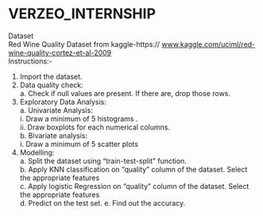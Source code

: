 # VERZEO_INTERNSHIP
Dataset <br/>
Red Wine Quality Dataset from kaggle-https:// www.kaggle.com/uciml/red-wine-quality-cortez-et-al-2009<br/>
Instructions:-<br/>
1. Import the dataset.<br/>
2. Data quality check:<br/>
  a. Check if null values are present. If there are, drop those rows.<br/>
3. Exploratory Data Analysis: <br/>
  a. Univariate Analysis:<br/>
    i. Draw a minimum of 5 histograms .<br/>
    ii. Draw boxplots for each numerical columns.<br/>
  b. Bivariate analysis: <br/>
    i. Draw a minimum of 5 scatter plots<br/>
4. Modelling:<br/>
  a. Split the dataset using “train-test-split” function. <br/>
  b. Apply KNN classification on “quality” column of the dataset. Select the appropriate features <br/>
  c. Apply logistic Regression on “quality” column of the dataset. Select the appropriate features <br/>
  d. Predict on the test set. e. Find out the accuracy.
